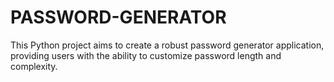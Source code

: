 # PASSWORD-GENERATOR
This Python project aims to create a robust password generator application, providing users with the ability to customize password length and complexity.
